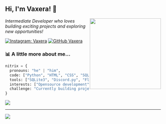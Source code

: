 <h2> Hi, I'm Vaxera! 👋</h2>
<img align='right' src="https://i.postimg.cc/y8k2d64C/3434d665-980e-499d-a671-268ec5ffe65b.jpg" width="230">
<p><em>Intermediate Developer who loves building exciting projects and exploring new opportunities!</em></p>

[![Instagram: Vaxera](https://img.shields.io/badge/-INSTA-%23E4405F?style=flat-square&logo=instagram&logoColor=white&link=https://instagram.com/nitrixly)](https://instagram.com/nitrixly)
[![GitHub Vaxera](https://img.shields.io/github/followers/vaxera?label=follow&style=social)](https://github.com/vaxera)

### 📊 A little more about me...  

```python
nitrix = {
  pronouns: "he" | "him",
  code: ["Python", "HTML", "CSS", "SQL"],
  tools: ["SQLite3", "Discord.py", "Flask"],
  interests: ["Opensource development", "backend systems", "database management"],
  challenge: "Currently building projects with advanced features and working on my SQL skills"
}
```
![](https://github-readme-stats.vercel.app/api/top-langs/?username=vaxera&theme=github_dark&hide_border=false&include_all_commits=false&count_private=false&layout=compact)

---
[![](https://visitcount.itsvg.in/api?id=vaxera&icon=2&color=12)](https://visitcount.itsvg.in)
